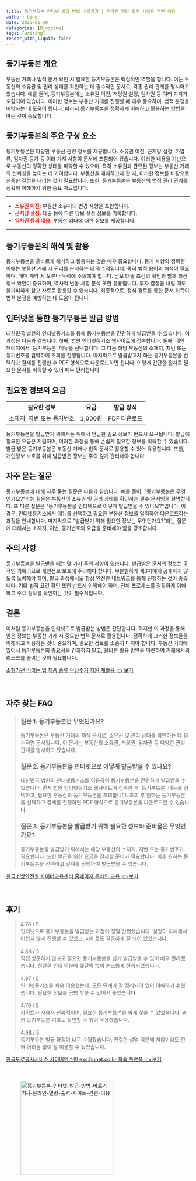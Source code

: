 ```yaml
---
title: 등기부등본 인터넷 발급 방법 바로가기 | 온라인 열람 출력 사이트 간편 이용
author: bing
date: 2025-01-30
categories: [Blogging]
tags: [writing]
render_with_liquid: false
---
```



<h2 id='등기부등본 개요'>등기부등본 개요</h2>

<p>부동산 거래나 법적 문서 확인 시 필요한 등기부등본은 핵심적인 역할을 합니다. 이는 부동산의 소유권 및 권리 상태를 확인하는 데 필수적인 문서로, 각종 권리 관계를 명시하고 있습니다. 예를 들어, 등기부등본에는 소유권 이전, 저당권 설정, 임차권 등 여러 가지가 포함되어 있습니다. 이러한 정보는 부동산 거래를 진행할 때 매우 중요하며, 법적 분쟁을 예방하는 데 도움이 됩니다. 따라서 등기부등본을 정확하게 이해하고 활용하는 방법을 아는 것이 중요합니다.</p>

<h2 id='등기부등본의 주요 구성 요소'>등기부등본의 주요 구성 요소</h2>

<p>등기부등본은 다양한 부동산 관련 정보를 제공합니다. 소유권 이전, 근저당 설정, 가압류, 임차권 등기 등 여러 가지 사항이 문서에 포함되어 있습니다. 이러한 내용을 기반으로 부동산의 정확한 상태를 파악할 수 있으며, 특히 소유권과 관련된 정보는 부동산 거래의 신뢰성을 높이는 데 기여합니다. 부동산을 매매하고자 할 때, 이러한 정보를 바탕으로 신중한 결정을 내리는 것이 필요합니다. 또한, 등기부등본은 부동산의 법적 권리 관계를 정확히 이해하기 위한 중요 자료입니다.</p>

<hr />

<ul>
    <li><b><span style="color: #ee2323;">소유권 이전:</span></b> 부동산 소유자의 변경 사항을 포함합니다.</li>
    <li><b><span style="color: #ee2323;">근저당 설정:</span></b> 대출 등에 따른 담보 설정 정보를 기록합니다.</li>
    <li><b><span style="color: #ee2323;">임차권 등의 내용:</span></b> 부동산 임대에 대한 정보를 제공합니다.</li>
</ul>

<hr />

<h2 id='등기부등본의 해석 및 활용'>등기부등본의 해석 및 활용</h2>

<p>등기부등본을 올바르게 해석하고 활용하는 것은 매우 중요합니다. 등기 사항의 정확한 이해는 부동산 거래 시 권리를 분석하는 데 필수적입니다. 특히 법적 용어의 해석이 필요하며, 매매 계약 시 오류나 누락에 주의해야 합니다. 담보 대출 조건의 확인과 함께 최신 정보 확인이 중요하며, 역사적 변동 사항 분석 또한 유용합니다. 투자 결정을 내릴 때도 불가피하게 참고 자료로 활용할 수 있습니다. 최종적으로, 정식 경로를 통한 문서 취득이 법적 분쟁을 예방하는 데 도움이 됩니다.</p>

<h2 id='인터넷을 통한 등기부등본 발급 방법'>인터넷을 통한 등기부등본 발급 방법</h2>

<p>대한민국 법원의 인터넷등기소를 통해 등기부등본을 간편하게 발급받을 수 있습니다. 이 과정은 다음과 같습니다. 첫째, 법원 인터넷등기소 웹사이트에 접속합니다. 둘째, 메인 페이지에서 '등기부등본' 메뉴를 선택합니다. 그 다음 해당 부동산의 소재지, 지번 또는 등기번호를 입력하여 조회를 진행합니다. 마지막으로 발급받고자 하는 등기부등본을 선택하고 결제를 진행한 후 PDF 형식으로 다운로드하면 됩니다. 이렇게 간단한 절차로 필요한 문서를 취득할 수 있어 매우 편리합니다.</p>

<h2 id='필요한 정보와 요금'>필요한 정보와 요금</h2>

<table>
    <tr>
        <td style="text-align: center; height: 17px;"><b>필요한 정보</b></td>
        <td style="text-align: center; height: 17px;"><b>요금</b></td>
        <td style="text-align: center; height: 17px;"><b>발급 방식</b></td>
    </tr>
    <tr>
        <td style="text-align: center; height: 17px;">소재지, 지번 또는 등기번호</td>
        <td style="text-align: center; height: 17px;">1,000원</td>
        <td style="text-align: center; height: 17px;">PDF 다운로드</td>
    </tr>
</table>

<p>등기부등본을 발급받기 위해서는 위에서 언급한 필요 정보가 반드시 요구됩니다. 발급에 필요한 요금은 저렴하며, 이러한 과정을 통해 손쉽게 필요한 정보를 획득할 수 있습니다. 발급 받은 등기부등본은 부동산 거래나 법적 문서로 활용할 수 있어 유용합니다. 또한, 개인정보 보호를 위해 발급받은 정보는 주의 깊게 관리해야 합니다.</p>

<h2 id='자주 묻는 질문'>자주 묻는 질문</h2>

<p>등기부등본에 대해 자주 묻는 질문은 다음과 같습니다. 예를 들어, "등기부등본은 무엇인가요?"라는 질문은 부동산의 소유권 및 권리 상태를 확인하는 필수 문서임을 설명합니다. 또 다른 질문은 "등기부등본을 인터넷으로 어떻게 발급받을 수 있나요?"입니다. 이 경우, 인터넷등기소에서 메뉴를 선택하고 필요한 부동산 정보를 입력하여 다운로드하는 과정을 안내합니다. 마지막으로 "발급받기 위해 필요한 정보는 무엇인가요?"라는 질문에 대해서는 소재지, 지번, 등기번호와 요금을 준비해야 함을 강조합니다.</p>

<h2 id='주의 사항'>주의 사항</h2>

<p>등기부등본을 발급받을 때는 몇 가지 주의 사항이 있습니다. 발급받은 문서의 정보는 공적인 기록이므로 개인정보 보호에 주의해야 합니다. 무분별하게 제3자에게 공개하지 않도록 노력해야 하며, 발급 과정에서도 항상 안전한 네트워크를 통해 진행하는 것이 좋습니다. 기타 법적 요건 확인 또한 반드시 이행해야 하며, 전체 프로세스를 정확하게 이해하고 주요 정보를 확인하는 것이 필수적입니다.</p>

<h2 id='결론'>결론</h2>

<p>이처럼 등기부등본을 인터넷으로 발급받는 방법은 간단합니다. 하지만 이 과정을 통해 얻은 정보는 부동산 거래 시 중요한 법적 문서로 활용됩니다. 정확하게 그러한 정보들을 이해하고 사용하는 것이 중요하며, 필요한 정보를 소중히 다뤄야 합니다. 부동산 거래에 있어서 등기부등본의 중요성을 간과하지 말고, 올바른 활용 방안을 마련하여 거래에서의 리스크를 줄이는 것이 필요합니다.</p>


<p><a class="click-button" title="소형가전 버리는 법 제품 종류 무상수거 자원 재활용" href="https://purplelist.github.io/posts/%EC%86%8C%ED%98%95%EA%B0%80%EC%A0%84-%EB%B2%84%EB%A6%AC%EB%8A%94-%EB%B2%95-%EC%A0%9C%ED%92%88-%EC%A2%85%EB%A5%98-%EB%AC%B4%EC%83%81%EC%88%98%EA%B1%B0-%EC%9E%90%EC%9B%90-%EC%9E%AC%ED%99%9C%EC%9A%A9/" rel="dofollow">소형가전 버리는 법 제품 종류 무상수거 자원 재활용 👈 보기</a></p><br>
<h2 id='자주_찾는_FAQ'>자주 찾는 FAQ</h2>
<div itemscope="" itemtype="https://schema.org/FAQPage"> 
<blockquote> 
<div itemscope="" itemprop="mainEntity" itemtype="https://schema.org/Question"> 
<h3 itemprop="name">질문 1. 등기부등본은 무엇인가요? </h3> 
<div itemscope="" itemprop="acceptedAnswer" itemtype="https://schema.org/Answer"> 
<span itemprop="text"> 
<p>등기부등본은 부동산 거래의 핵심 문서로, 소유권 및 권리 상태를 확인하는 데 필수적인 문서입니다. 이 문서는 부동산의 소유권, 저당권, 임차권 등 다양한 권리 관계를 명시하고 있습니다.</p> 
</span> 
</div> 
</div> 
<div itemscope="" itemprop="mainEntity" itemtype="https://schema.org/Question"> 
<h3 itemprop="name">질문 2. 등기부등본을 인터넷으로 어떻게 발급받을 수 있나요? </h3> 
<div itemscope="" itemprop="acceptedAnswer" itemtype="https://schema.org/Answer"> 
<span itemprop="text"> 
<p>대한민국 법원의 인터넷등기소를 이용하여 등기부등본을 간편하게 발급받을 수 있습니다. 먼저 법원 인터넷등기소 웹사이트에 접속한 후 '등기부등본' 메뉴를 선택하고, 필요한 부동산의 등기부등본을 조회합니다. 조회 후 원하는 등기부등본을 선택하고 결제를 진행하면 PDF 형식으로 등기부등본을 다운로드할 수 있습니다.</p> 
</span> 
</div> 
</div> 
<div itemscope="" itemprop="mainEntity" itemtype="https://schema.org/Question"> 
<h3 itemprop="name">질문 3. 등기부등본을 발급받기 위해 필요한 정보와 준비물은 무엇인가요? </h3> 
<div itemscope="" itemprop="acceptedAnswer" itemtype="https://schema.org/Answer"> 
<span itemprop="text"> 
<p>등기부등본을 발급받기 위해서는 해당 부동산의 소재지, 지번 또는 등기번호가 필요합니다. 또한 발급을 위한 요금을 결제할 준비가 필요합니다. 이후 원하는 등기부등본을 선택하고 결제를 진행하여 발급받을 수 있습니다.</p> 
</span> 
</div> 
</div> 
</blockquote> 
</div>
<p><a class="click-button" title="한국소방안전원 사이버교육센터 홈페이지 온라인 교육" href="https://purplelist.github.io/posts/%ED%95%9C%EA%B5%AD%EC%86%8C%EB%B0%A9%EC%95%88%EC%A0%84%EC%9B%90-%EC%82%AC%EC%9D%B4%EB%B2%84%EA%B5%90%EC%9C%A1%EC%84%BC%ED%84%B0-%ED%99%88%ED%8E%98%EC%9D%B4%EC%A7%80-%EC%98%A8%EB%9D%BC%EC%9D%B8-%EA%B5%90%EC%9C%A1/" rel="dofollow">한국소방안전원 사이버교육센터 홈페이지 온라인 교육 👈 보기</a></p><br>
<h2 id='후기'>후기</h2>
<div itemscope itemtype="https://schema.org/Product">
  <blockquote>
  <div itemprop="review" itemscope itemtype="https://schema.org/Review">
      <div itemprop="reviewRating" itemscope itemtype="https://schema.org/Rating"> <span itemprop="ratingValue">4.76</span> / <span itemprop="bestRating">5</span> </div>
      <span itemprop="reviewBody">인터넷으로 등기부등본을 발급받는 과정이 정말 간편했습니다. 설명이 자세해서 어렵지 않게 진행할 수 있었고, 사이트도 깔끔하게 잘 되어 있었습니다.</span>
  </div>
  <br>
  <div itemprop="review" itemscope itemtype="https://schema.org/Review">
      <div itemprop="reviewRating" itemscope itemtype="https://schema.org/Rating"> <span itemprop="ratingValue">4.88</span> / <span itemprop="bestRating">5</span> </div>
      <span itemprop="reviewBody">직접 방문하지 않고도 필요한 등기부등본을 쉽게 발급받을 수 있어 매우 편리했습니다. 친절한 안내 덕분에 헷갈림 없이 순조롭게 진행되었습니다.</span>
  </div>
  <br>
  <div itemprop="review" itemscope itemtype="https://schema.org/Review">
      <div itemprop="reviewRating" itemscope itemtype="https://schema.org/Rating"> <span itemprop="ratingValue">4.97</span> / <span itemprop="bestRating">5</span> </div>
      <span itemprop="reviewBody">인터넷등기소를 처음 이용했는데, 모든 단계가 잘 정리되어 있어 이해하기 쉬웠습니다. 필요한 정보를 금방 찾을 수 있어서 좋았습니다.</span>
  </div>
  <br>
  <div itemprop="review" itemscope itemtype="https://schema.org/Review">
      <div itemprop="reviewRating" itemscope itemtype="https://schema.org/Rating"> <span itemprop="ratingValue">4.79</span> / <span itemprop="bestRating">5</span> </div>
      <span itemprop="reviewBody">사이트가 사용자 친화적이며, 필요한 등기부등본을 쉽게 찾을 수 있었습니다. 과거 등기부등본 기록도 확인할 수 있어 유용했습니다.</span>
  </div>
  <br>
  <div itemprop="review" itemscope itemtype="https://schema.org/Review">
      <div itemprop="reviewRating" itemscope itemtype="https://schema.org/Rating"> <span itemprop="ratingValue">4.98</span> / <span itemprop="bestRating">5</span> </div>
      <span itemprop="reviewBody">등기부등본 발급 과정이 너무 수월했습니다. 친절한 설명 덕분에 처음이라도 전혀 어려움 없이 잘 이용할 수 있었습니다.</span>
  </div>
  </blockquote>
</div>
<p><a class="click-button" title="한국도로공사서비스 사이버연수원 exs.hunet.co.kr 학습 플랫폼" href="https://purplelist.github.io/posts/%ED%95%9C%EA%B5%AD%EB%8F%84%EB%A1%9C%EA%B3%B5%EC%82%AC%EC%84%9C%EB%B9%84%EC%8A%A4-%EC%82%AC%EC%9D%B4%EB%B2%84%EC%97%B0%EC%88%98%EC%9B%90-exs.hunet.co.kr-%ED%95%99%EC%8A%B5-%ED%94%8C%EB%9E%AB%ED%8F%BC/" rel="dofollow">한국도로공사서비스 사이버연수원 exs.hunet.co.kr 학습 플랫폼 👈 보기</a></p><br>
<figure class="image"><img src="https://purplelist.github.io/assets/img/thumbnail/등기부등본-인터넷-발급-방법-바로가기-|-온라인-열람-출력-사이트-간편-이용.webp" alt="등기부등본-인터넷-발급-방법-바로가기-|-온라인-열람-출력-사이트-간편-이용" width="256" height="256"></figure>